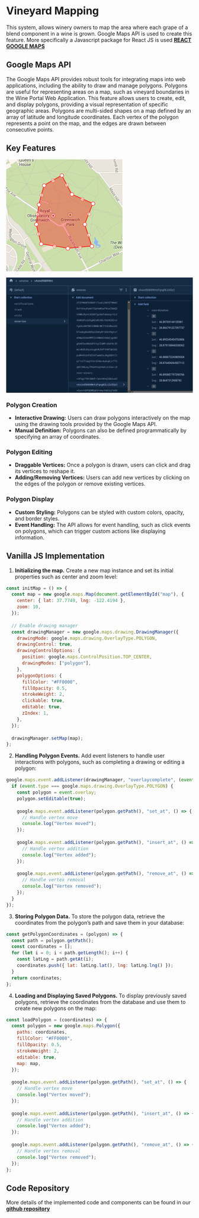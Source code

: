 # Vineyard Mapping

This system, allows winery owners to map the area where each grape of a blend component in a wine is grown. Google Maps API is used to create this feature. More specifically a Javascript package for React JS is used [**REACT GOOGLE MAPS**](https://visgl.github.io/react-google-maps/)

## Google Maps API

The Google Maps API provides robust tools for integrating maps into web applications, including the ability to draw and manage polygons. Polygons are useful for representing areas on a map, such as vineyard boundaries in the Wine Portal Web Application. This feature allows users to create, edit, and display polygons, providing a visual representation of specific geographic areas. Polygons are multi-sided shapes on a map defined by an array of latitude and longitude coordinates. Each vertex of the polygon represents a point on the map, and the edges are drawn between consecutive points.

## Key Features

![Google Map Polygon](./images/polygon.png)

<div style="display: flex; align-items: center; justify-content: center;">
  <img src="./images/coordinates-db.png">
</div>

### Polygon Creation

- **Interactive Drawing:** Users can draw polygons interactively on the map using the drawing tools provided by the Google Maps API.
- **Manual Definition:** Polygons can also be defined programmatically by specifying an array of coordinates.

### Polygon Editing

- **Draggable Vertices:** Once a polygon is drawn, users can click and drag its vertices to reshape it.
- **Adding/Removing Vertices:** Users can add new vertices by clicking on the edges of the polygon or remove existing vertices.

### Polygon Display

- **Custom Styling:** Polygons can be styled with custom colors, opacity, and border styles.
- **Event Handling:** The API allows for event handling, such as click events on polygons, which can trigger custom actions like displaying information.

## Vanilla JS Implementation

1. **Initializing the map.** Create a new map instance and set its initial properties such as center and zoom level:

```js
const initMap = () => {
  const map = new google.maps.Map(document.getElementById("map"), {
    center: { lat: 37.7749, lng: -122.4194 },
    zoom: 10,
  });

  // Enable drawing manager
  const drawingManager = new google.maps.drawing.DrawingManager({
    drawingMode: google.maps.drawing.OverlayType.POLYGON,
    drawingControl: true,
    drawingControlOptions: {
      position: google.maps.ControlPosition.TOP_CENTER,
      drawingModes: ["polygon"],
    },
    polygonOptions: {
      fillColor: "#FF0000",
      fillOpacity: 0.5,
      strokeWeight: 2,
      clickable: true,
      editable: true,
      zIndex: 1,
    },
  });

  drawingManager.setMap(map);
};
```

2. **Handling Polygon Events.** Add event listeners to handle user interactions with polygons, such as completing a drawing or editing a polygon:

```js
google.maps.event.addListener(drawingManager, "overlaycomplete", (event) => {
  if (event.type === google.maps.drawing.OverlayType.POLYGON) {
    const polygon = event.overlay;
    polygon.setEditable(true);

    google.maps.event.addListener(polygon.getPath(), "set_at", () => {
      // Handle vertex move
      console.log("Vertex moved");
    });

    google.maps.event.addListener(polygon.getPath(), "insert_at", () => {
      // Handle vertex addition
      console.log("Vertex added");
    });

    google.maps.event.addListener(polygon.getPath(), "remove_at", () => {
      // Handle vertex removal
      console.log("Vertex removed");
    });
  }
});
```

3. **Storing Polygon Data.** To store the polygon data, retrieve the coordinates from the polygon’s path and save them in your database:

```js
const getPolygonCoordinates = (polygon) => {
  const path = polygon.getPath();
  const coordinates = [];
  for (let i = 0; i < path.getLength(); i++) {
    const latLng = path.getAt(i);
    coordinates.push({ lat: latLng.lat(), lng: latLng.lng() });
  }
  return coordinates;
};
```

4. **Loading and Displaying Saved Polygons.** To display previously saved polygons, retrieve the coordinates from the database and use them to create new polygons on the map:

```js
const loadPolygon = (coordinates) => {
  const polygon = new google.maps.Polygon({
    paths: coordinates,
    fillColor: "#FF0000",
    fillOpacity: 0.5,
    strokeWeight: 2,
    editable: true,
    map: map,
  });

  google.maps.event.addListener(polygon.getPath(), "set_at", () => {
    // Handle vertex move
    console.log("Vertex moved");
  });

  google.maps.event.addListener(polygon.getPath(), "insert_at", () => {
    // Handle vertex addition
    console.log("Vertex added");
  });

  google.maps.event.addListener(polygon.getPath(), "remove_at", () => {
    // Handle vertex removal
    console.log("Vertex removed");
  });
};
```

## Code Repository

More details of the implemented code and components can be found in our [**github repository**](https://github.com/blazarlabs-io/wine-app/tree/develop/src/components/widgets/MapComponents)
